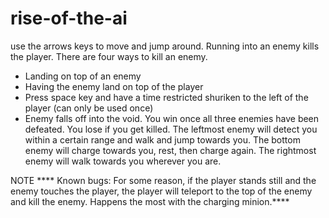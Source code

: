 # rise-of-the-ai
use the arrows keys to move and jump around. Running into an enemy kills the player. 
There are four ways to kill an enemy. 
- Landing on top of an enemy
- Having the enemy land on top of the player
- Press space key and have a time restricted shuriken to the left of the player (can only be used once)
- Enemy falls off into the void. 
You win once all three enemies have been defeated.
You lose if you get killed. 
The leftmost enemy will detect you within a certain range and walk and jump towards you.
The bottom enemy will charge towards you, rest, then charge again.
The rightmost enemy will walk towards you wherever you are.

NOTE **** Known bugs: For some reason, if the player stands still and the enemy touches the player, the player will teleport to the top of the enemy and kill the enemy. Happens the most with the charging minion.****
